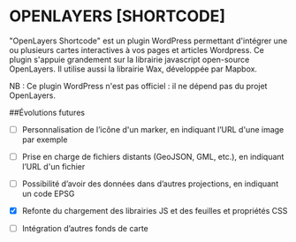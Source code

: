 OPENLAYERS [SHORTCODE]
====================

"OpenLayers Shortcode" est un plugin WordPress permettant d'intégrer une ou plusieurs cartes interactives à vos pages et articles Wordpress. Ce plugin s'appuie grandement sur la librairie javascript open-source OpenLayers. Il utilise aussi la librairie Wax, développée par Mapbox.

NB : Ce plugin WordPress n'est pas officiel : il ne dépend pas du projet OpenLayers.

##Évolutions futures

- [ ] Personnalisation de l’icône d'un marker, en indiquant l’URL d'une image par exemple
- [ ] Prise en charge de fichiers distants (GeoJSON, GML, etc.), en indiquant l’URL d'un fichier
- [ ] Possibilité d’avoir des données dans d’autres projections, en indiquant un code EPSG
- [x] Refonte du chargement des librairies JS et des feuilles et propriétés CSS
- [ ] Intégration d’autres fonds de carte

